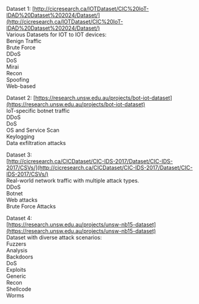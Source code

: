 Dataset 1: [http://cicresearch.ca/IOTDataset/CIC%20IoT-IDAD%20Dataset%202024/Dataset/](http://cicresearch.ca/IOTDataset/CIC%20IoT-IDAD%20Dataset%202024/Dataset/)  
Various Datasets for IOT to IOT devices:  
Benign Traffic  
Brute Force  
DDoS  
DoS  
Mirai  
Recon  
Spoofing  
Web-based

Dataset 2: [https://research.unsw.edu.au/projects/bot-iot-dataset](https://research.unsw.edu.au/projects/bot-iot-dataset)  
IoT-specific botnet traffic  
DDoS  
DoS  
OS and Service Scan  
Keylogging  
Data exfiltration attacks

Dataset 3:  
[http://cicresearch.ca/CICDataset/CIC-IDS-2017/Dataset/CIC-IDS-2017/CSVs/](http://cicresearch.ca/CICDataset/CIC-IDS-2017/Dataset/CIC-IDS-2017/CSVs/)  
Real-world network traffic with multiple attack types.  
DDoS  
Botnet  
Web attacks  
Brute Force Attacks

Dataset 4:  
[https://research.unsw.edu.au/projects/unsw-nb15-dataset](https://research.unsw.edu.au/projects/unsw-nb15-dataset)  
Dataset with diverse attack scenarios:  
Fuzzers  
Analysis  
Backdoors  
DoS  
Exploits  
Generic  
Recon  
Shellcode  
Worms

